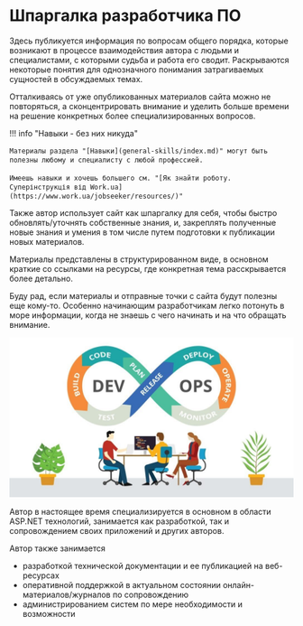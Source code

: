 # Шпаргалка разработчика ПО

Здесь публикуется информация по вопросам общего порядка, которые возникают в процессе взаимодействия автора с людьми и специалистами, с которыми судьба и работа его сводит. Раскрываются некоторые понятия для однозначного понимания затрагиваемых сущностей в обсуждаемых темах.

Отталкиваясь от уже опубликованных материалов сайта можно не повторяться, а сконцентрировать внимание и уделить больше времени на решение конкретных более специализированных вопросов.

!!! info "Навыки - без них никуда"

    Материалы раздела "[Навыки](general-skills/index.md)" могут быть полезны любому и специалисту с любой профессией.

    Имеешь навыки и хочешь большего см. "[Як знайти роботу. Суперінструкція від Work.ua](https://www.work.ua/jobseeker/resources/)"

Также автор использует сайт как шпаргалку для себя, чтобы быстро обновлять/уточнять собственные знания, и, закреплять полученные новые знания и умения в том числе путем подготовки к публикации новых материалов.

Материалы представлены в структурированном виде, в основном краткие со ссылками на ресурсы, где конкретная тема расскрывается более детально.

Буду рад, если материалы и отправные точки с сайта будут полезны еще кому-то. Особенно начинающим разработчикам легко потонуть в море информации, когда не знаешь с чего начинать и на что обращать внимание.

![.NET core](./assets/images/devops.jpg)

Автор в настоящее время специализируется в основном в области ASP.NET технологий, занимается как разработкой, так и сопровождением своих приложений и других авторов.

Автор также занимается

- разработкой технической документации и ее публикацией на веб-ресурсах
- оперативной поддержкой в актуальном состоянии онлайн-материалов/журналов по сопровождению
- администрированием систем по мере необходимости и возможности
